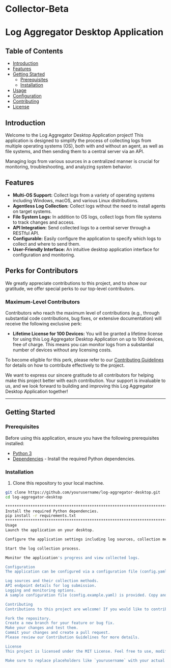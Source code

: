 # Collector-Beta

# Log Aggregator Desktop Application

## Table of Contents

- [Introduction](#introduction)
- [Features](#features)
- [Getting Started](#getting-started)
  - [Prerequisites](#prerequisites)
  - [Installation](#installation)
- [Usage](#usage)
- [Configuration](#configuration)
- [Contributing](#contributing)
- [License](#license)

## Introduction

Welcome to the Log Aggregator Desktop Application project! This application is designed to simplify the process of collecting logs from multiple operating systems (OS), both with and without an agent, as well as file systems, and then sending them to a central server via an API. 

Managing logs from various sources in a centralized manner is crucial for monitoring, troubleshooting, and analyzing system behavior.

## Features

- **Multi-OS Support:** Collect logs from a variety of operating systems including Windows, macOS, and various Linux distributions.
- **Agentless Log Collection:** Collect logs without the need to install agents on target systems.
- **File System Logs:** In addition to OS logs, collect logs from file systems to track changes and access.
- **API Integration:** Send collected logs to a central server through a RESTful API.
- **Configurable:** Easily configure the application to specify which logs to collect and where to send them.
- **User-Friendly Interface:** An intuitive desktop application interface for configuration and monitoring.

## Perks for Contributors

We greatly appreciate contributions to this project, and to show our gratitude, we offer special perks to our top-level contributors. 

### Maximum-Level Contributors

Contributors who reach the maximum level of contributions (e.g., through substantial code contributions, bug fixes, or extensive documentation) will receive the following exclusive perk:

- **Lifetime License for 100 Devices:** You will be granted a lifetime license for using this Log Aggregator Desktop Application on up to 100 devices, free of charge. This means you can monitor logs from a substantial number of devices without any licensing costs.

To become eligible for this perk, please refer to our [Contributing Guidelines](CONTRIBUTING.md) for details on how to contribute effectively to the project.

We want to express our sincere gratitude to all contributors for helping make this project better with each contribution. Your support is invaluable to us, and we look forward to building and improving this Log Aggregator Desktop Application together!

********************************************************************************************************************************************************************

## Getting Started

### Prerequisites

Before using this application, ensure you have the following prerequisites installed:

- [Python 3](https://www.python.org/downloads/)
- [Dependencies](#dependencies) - Install the required Python dependencies.

### Installation

1. Clone this repository to your local machine.

```bash
git clone https://github.com/yourusername/log-aggregator-desktop.git
cd log-aggregator-desktop

***********************************************************************************************************************************************************************
Install the required Python dependencies.
pip install -r requirements.txt
***********************************************************************************************************************************************************************
Usage
Launch the application on your desktop.

Configure the application settings including log sources, collection methods, and API endpoint details.

Start the log collection process.

Monitor the application's progress and view collected logs.

Configuration
The application can be configured via a configuration file (config.yaml). You can specify:

Log sources and their collection methods.
API endpoint details for log submission.
Logging and monitoring options.
A sample configuration file (config.example.yaml) is provided. Copy and modify it according to your needs.

Contributing
Contributions to this project are welcome! If you would like to contribute, please follow these steps:

Fork the repository.
Create a new branch for your feature or bug fix.
Make your changes and test them.
Commit your changes and create a pull request.
Please review our Contribution Guidelines for more details.

License
This project is licensed under the MIT License. Feel free to use, modify, and distribute the code as per the terms of the license.

Make sure to replace placeholders like `yourusername` with your actual GitHub username, and consider adding more specific instructions and details based on the requirements and complexity of your project. Additionally, include any necessary documentation for your API endpoints and server setup in separate documents or sections of your project repository.



